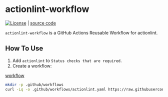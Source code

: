 # actionlint-workflow

[![License](http://img.shields.io/badge/license-mit-blue.svg?style=flat-square)](https://raw.githubusercontent.com/suzuki-shunsuke/actionlint-workflow/main/LICENSE) | [source code](.github/workflows/actionlint.yaml)

`actionlint-workflow` is a GitHub Actions Reusable Workflow for actionlint.

## How To Use

1. Add `actionlint` to `Status checks that are required`.
2. Create a workflow:

[workflow](.github/workflows/example.yaml)

```sh
mkdir -p .github/workflows
curl -Lq -o .github/workflows/actionlint.yaml https://raw.githubusercontent.com/suzuki-shunsuke/actionlint-workflow/refs/heads/main/.github/workflows/example.yaml
```
